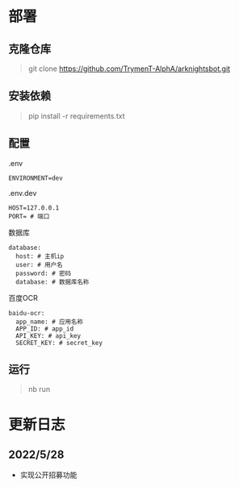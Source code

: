 # 部署

## 克隆仓库

> git clone https://github.com/TrymenT-AlphA/arknightsbot.git

## 安装依赖

> pip install -r requirements.txt

## 配置

.env
```
ENVIRONMENT=dev
```
.env.dev
```
HOST=127.0.0.1
PORT= # 端口
```
数据库
```
database:
  host: # 主机ip  
  user: # 用户名
  password: # 密码
  database: # 数据库名称
```

百度OCR
```
baidu-ocr:
  app_name: # 应用名称
  APP_ID: # app_id
  API_KEY: # api_key
  SECRET_KEY: # secret_key
```

## 运行

> nb run

# 更新日志

## 2022/5/28
+ 实现公开招募功能

